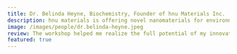 ```yaml
---
title: Dr. Belinda Heyne, Biochemistry, Founder of hnu Materials Inc.
description: hnu materials is offering novel nanomaterials for environmental cleaning solutions. Dr. Belinda Heyne founded hnu materials.
image: /images/people/dr.belinda-heyne.jpeg
review: The workshop helped me realize the full potential of my innovation. It taught me valuable tips that are applicable for commercialization and also my everyday life. I wanted to thank you very much [Orly] for the workshop.
featured: true
---
```

